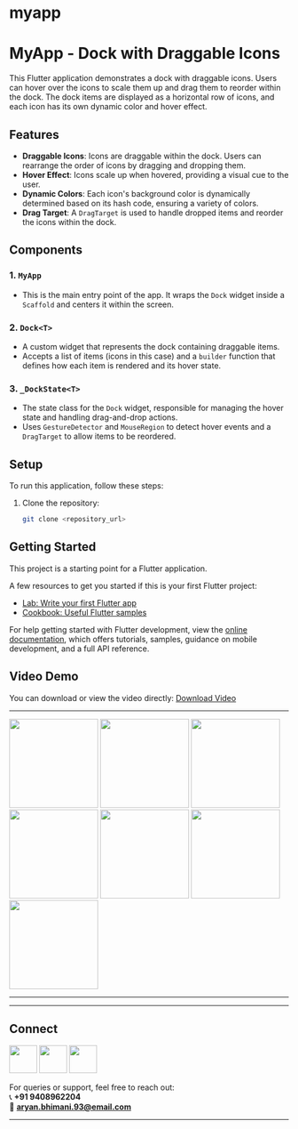 # myapp

# MyApp - Dock with Draggable Icons

This Flutter application demonstrates a dock with draggable icons. Users can hover over the icons to scale them up and drag them to reorder within the dock. The dock items are displayed as a horizontal row of icons, and each icon has its own dynamic color and hover effect.

## Features
- **Draggable Icons**: Icons are draggable within the dock. Users can rearrange the order of icons by dragging and dropping them.
- **Hover Effect**: Icons scale up when hovered, providing a visual cue to the user.
- **Dynamic Colors**: Each icon's background color is dynamically determined based on its hash code, ensuring a variety of colors.
- **Drag Target**: A `DragTarget` is used to handle dropped items and reorder the icons within the dock.

## Components
### 1. `MyApp`
   - This is the main entry point of the app. It wraps the `Dock` widget inside a `Scaffold` and centers it within the screen.

### 2. `Dock<T>`
   - A custom widget that represents the dock containing draggable items.
   - Accepts a list of items (icons in this case) and a `builder` function that defines how each item is rendered and its hover state.

### 3. `_DockState<T>`
   - The state class for the `Dock` widget, responsible for managing the hover state and handling drag-and-drop actions.
   - Uses `GestureDetector` and `MouseRegion` to detect hover events and a `DragTarget` to allow items to be reordered.

## Setup
To run this application, follow these steps:

1. Clone the repository:
   ```bash
   git clone <repository_url>


## Getting Started

This project is a starting point for a Flutter application.

A few resources to get you started if this is your first Flutter project:

- [Lab: Write your first Flutter app](https://docs.flutter.dev/get-started/codelab)
- [Cookbook: Useful Flutter samples](https://docs.flutter.dev/cookbook)

For help getting started with Flutter development, view the
[online documentation](https://docs.flutter.dev/), which offers tutorials,
samples, guidance on mobile development, and a full API reference.

## Video Demo
You can download or view the video directly:
[Download Video](assets/image//2025-01-06.webm)


---

<a><img src="assets/images/1.jpg" width="160" /></a>
<a><img src="assets/images/2.jpg" width="160" /></a>
<a><img src="assets/images/3.jpg" width="160" /></a>
<a><img src="assets/images/4.jpg" width="160" /></a>
<a><img src="assets/images/5.jpg" width="160" /></a>
<a><img src="assets/images/6.jpg" width="160" /></a>
<a><img src="assets/images/7.jpg" width="160" /></a>

---


---

## Connect

<a href="https://dev-aryanbhimani.pantheonsite.io/" target="_blank"><img src="assets/portfolio.png" width="50" ></a>
<a href="https://www.linkedin.com/in/aryanbhimani/" target="_blank"><img src="assets/linkedin.png" width="50"></a>
<a href="https://twitter.com/yourtwitterhandle" target="_blank"><img src="assets/twitter.png" width="50"></a> 

For queries or support, feel free to reach out:  
📞 **+91 9408962204**  
📧 **aryan.bhimani.93@email.com**

---